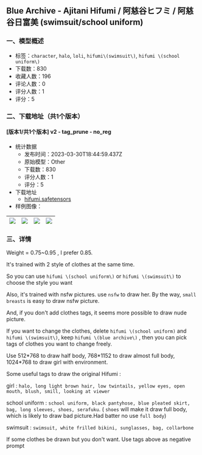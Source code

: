 ## Blue Archive - Ajitani Hifumi / 阿慈谷ヒフミ / 阿慈谷日富美  (swimsuit/school uniform)
### 一、模型概述

- 标签：`character`, `halo`, `loli`, `hifumi\(swimsuit\)`, `hifumi \(school uniform\)`
- 下载数：830
- 收藏人数：196
- 评论人数：0
- 评分人数：1
- 评分：5

### 二、下载地址（共1个版本）

#### [版本1/共1个版本] v2 - tag_prune - no_reg

- 统计数据
  - 发布时间：2023-03-30T18:44:59.437Z
  - 原始模型：Other
  - 下载数：830
  - 评分人数：1
  - 评分：5
- 下载地址
  - [hifumi.safetensors](https://civitai.com/api/download/models/32091)
- 样例图像：

| <img src="https://image.civitai.com/xG1nkqKTMzGDvpLrqFT7WA/c74651dd-03a2-4afc-3e48-b806b42a4000/width=450/365218.jpeg" /> | <img src="https://image.civitai.com/xG1nkqKTMzGDvpLrqFT7WA/c41dda13-e90e-4a88-058b-e87b0de34500/width=450/365225.jpeg" /> | <img src="https://image.civitai.com/xG1nkqKTMzGDvpLrqFT7WA/3b2635de-a29c-43ff-8abd-df9d5ab6ab00/width=450/365223.jpeg" /> | <img src="https://image.civitai.com/xG1nkqKTMzGDvpLrqFT7WA/e9fa84af-d920-405f-e69c-f1a441bf5500/width=450/365221.jpeg" /> |
| ---- | ---- | ---- | ---- |


### 三、详情
<p>Weight = 0.75~0.95 , I prefer 0.85.</p><p></p><p>It's trained with 2 style of clothes at the same time.</p><p>So you can use <code>hifumi \(school uniform\)</code> or <code>hifumi \(swimsuit\)</code> to choose the style you want</p><p></p><p>Also, it's trained with nsfw pictures. use <code>nsfw</code> to draw her. By the way, <code>small breasts</code> is easy to draw nsfw picture.</p><p>And, if you don't add clothes tags, it seems more possible to draw nude picture.</p><p></p><p>If you want to change the clothes, delete <code>hifumi \(school uniform)</code> and <code>hifumi \(swimsuit\)</code>,  keep <code>hifumi \(blue archive\)</code> , then you can pick tags of clothes you want to change freely.</p><p></p><p>Use 512*768 to draw half body, 768*1152 to draw almost full body, 1024*768 to draw girl with environment.</p><p>Some useful tags to draw the original Hifumi :</p><p>girl : <code>halo, long light brown hair, low twintails, yellow eyes, open mouth, blush, smill, looking at viewer</code></p><p>school uniform : <code>school uniform, black pantyhose, blue pleated skirt, bag, long sleeves, shoes, serafuku</code>. ( <code>shoes</code> will make it draw full body, which is likely to draw bad picture.Had batter no use <code>full body</code>)</p><p>swimsuit : <code>swimsuit, white frilled bikini, sunglasses, bag, collarbone</code></p><p></p><p>If some clothes be drawn but you don't want. Use tags above as negative prompt</p>